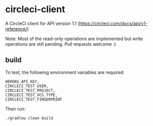 
# circleci-client

A CircleCI client for API version 1.1 (https://circleci.com/docs/api/v1-reference/)

Note: Most of the read-only operations are implemented but write operations are still pending. Pull requests welcome :)

## build

To test, the following environment variables are required:

```
HEROKU_API_KEY,
CIRCLECI_TEST_USER,
CIRCLECI_TEST_PROJECT,
CIRCLECI_TEST_VCS_TYPE,
CIRCLECI_TEST_FINGERPRINT
```

Then run:

```./gradlew clean build```
  

